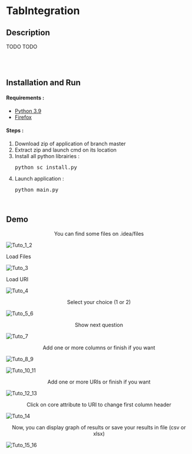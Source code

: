 <h1>TabIntegration </h1>

<h2>Description </h2>


TODO 
TODO
<br>
<br>

<br>
<h2>Installation and Run</h2>

<h4> Requirements : </h4>
<ul>
    <li> <a href="https://www.python.org/">Python 3.9</a></li>
    <li> <a href="https://www.mozilla.org/firefox/download/">Firefox </a></li>
</ul>

<h4> Steps : </h4>
<ol>
    <li> Download zip of application of branch master </li>
    <li> Extract zip and launch cmd on its location </li>
    <li> Install all python librairies : </li>
    <pre>python sc_install.py </pre>
    <li> Launch application : </li>
    <pre>python main.py</pre>
</ol>

<br>
<h2>Demo</h2>

<p align="center">
    You can find some files on .idea/files


![Tuto_1_2](readme_img/TabIntegration_tuto_1_2.png "semantic bot schema view")

Load Files
</p>

![Tuto_3](readme_img/TabIntegration_tuto_3.png "semantic bot schema view")

Load URI

</p>

![Tuto_4](readme_img/TabIntegration_tuto_4.png "semantic bot schema view")

<center>Select your choice (1 or 2)</center>

![Tuto_5_6](readme_img/TabIntegration_tuto_5_6.png "semantic bot schema view")

<center>Show next question</center>

![Tuto_7](readme_img/TabIntegration_tuto_7.png "semantic bot schema view")

<center>Add one or more columns or finish if you want</center>

![Tuto_8_9](readme_img/TabIntegration_tuto_8_9.png "semantic bot schema view")

![Tuto_10_11](readme_img/TabIntegration_tuto_10_11.png "semantic bot schema view")

<center>Add one or more URIs or finish if you want</center>

![Tuto_12_13](readme_img/TabIntegration_tuto_12_13.png "semantic bot schema view")

<center>Click on core attribute to URI to change first column header</center>

![Tuto_14](readme_img/TabIntegration_tuto_14.png "semantic bot schema view")

<center>Now, you can display graph of results or save your results in file (csv or xlsx)</center>

![Tuto_15_16](readme_img/TabIntegration_tuto_15_16.png "semantic bot schema view")




